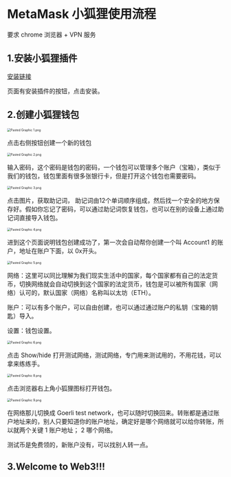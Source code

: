 # MetaMask 小狐狸使用流程

要求 chrome 浏览器 + VPN 服务



## 1.安装小狐狸插件

[安装链接](https://chrome.google.com/webstore/detail/metamask/nkbihfbeogaeaoehlefnkodbefgpgknn?utm_source=chrome-ntp-icon)

页面有安装插件的按钮，点击安装。



## 2.创建小狐狸钱包

<img src="/Users/ted/workspace/ted/note-book/assets/Pasted Graphic 1.png" alt="Pasted Graphic 1.png" style="zoom:50%;" />

点击右侧按钮创建一个新的钱包



<img src="/Users/ted/workspace/ted/note-book/assets/Pasted Graphic 2.png" alt="Pasted Graphic 2.png" style="zoom:50%;" />

输入密码，这个密码是钱包的密码，一个钱包可以管理多个账户（宝箱），类似于我们的钱包，钱包里面有很多张银行卡，但是打开这个钱包也需要密码。



<img src="/Users/ted/workspace/ted/note-book/assets/Pasted Graphic 3.png" alt="Pasted Graphic 3.png" style="zoom:50%;" />

点击图片，获取助记词， 助记词由12个单词顺序组成，然后找一个安全的地方保存好。假如你忘记了密码，可以通过助记词恢复钱包，也可以在别的设备上通过助记词直接导入钱包。



<img src="/Users/ted/workspace/ted/note-book/assets/Pasted Graphic 4.png" alt="Pasted Graphic 4.png" style="zoom: 50%;" />

进到这个页面说明钱包创建成功了，第一次会自动帮你创建一个叫 Account1 的账户，地址在账户下面，以 0x开头。



<img src="/Users/ted/workspace/ted/note-book/assets/Pasted Graphic 5.png" alt="Pasted Graphic 5.png" style="zoom:50%;" />

网络：这里可以同比理解为我们现实生活中的国家，每个国家都有自己的法定货币，切换网络就会自动切换到这个国家的法定货币，钱包是可以被所有国家（网络）认可的，默认国家（网络）名称叫以太坊（ETH）。

账户：可以有多个账户，可以自由创建，也可以通过通过账户的私钥（宝箱的钥匙）导入。

设置：钱包设置。



<img src="/Users/ted/workspace/ted/note-book/assets/Pasted Graphic 6.png" alt="Pasted Graphic 6.png" style="zoom:50%;" />

点击 Show/hide 打开测试网络，测试网络，专门用来测试用的，不用花钱，可以拿来练练手。



<img src="/Users/ted/workspace/ted/note-book/assets/Pasted Graphic 8.png" alt="Pasted Graphic 8.png" style="zoom:50%;" />

点击浏览器右上角小狐狸图标打开钱包。



<img src="/Users/ted/workspace/ted/note-book/assets/Pasted Graphic 9.png" alt="Pasted Graphic 9.png" style="zoom:50%;" />

在网络那儿切换成 Goerli test network，也可以随时切换回来。转账都是通过账户地址来的，别人只要知道你的账户地址，确定好是哪个网络就可以给你转账，所以就两个关键 1 账户地址； 2 哪个网络。

测试币是免费领的，新账户没有，可以找别人转一点。



## 3.Welcome to Web3!!!